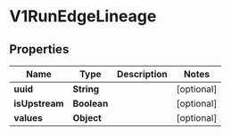 

# V1RunEdgeLineage


## Properties

| Name | Type | Description | Notes |
|------------ | ------------- | ------------- | -------------|
|**uuid** | **String** |  |  [optional] |
|**isUpstream** | **Boolean** |  |  [optional] |
|**values** | **Object** |  |  [optional] |



